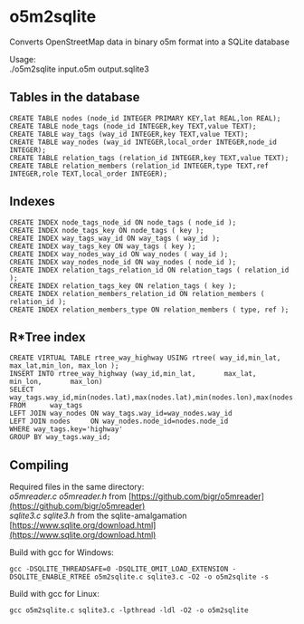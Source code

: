 # o5m2sqlite

Converts OpenStreetMap data in binary o5m format into a SQLite database

Usage:  
./o5m2sqlite input.o5m output.sqlite3


## Tables in the database

    CREATE TABLE nodes (node_id INTEGER PRIMARY KEY,lat REAL,lon REAL);
    CREATE TABLE node_tags (node_id INTEGER,key TEXT,value TEXT);
    CREATE TABLE way_tags (way_id INTEGER,key TEXT,value TEXT);
    CREATE TABLE way_nodes (way_id INTEGER,local_order INTEGER,node_id INTEGER);
    CREATE TABLE relation_tags (relation_id INTEGER,key TEXT,value TEXT);
    CREATE TABLE relation_members (relation_id INTEGER,type TEXT,ref INTEGER,role TEXT,local_order INTEGER);


## Indexes

    CREATE INDEX node_tags_node_id ON node_tags ( node_id );
    CREATE INDEX node_tags_key ON node_tags ( key );
    CREATE INDEX way_tags_way_id ON way_tags ( way_id );
    CREATE INDEX way_tags_key ON way_tags ( key );
    CREATE INDEX way_nodes_way_id ON way_nodes ( way_id );
    CREATE INDEX way_nodes_node_id ON way_nodes ( node_id );
    CREATE INDEX relation_tags_relation_id ON relation_tags ( relation_id );
    CREATE INDEX relation_tags_key ON relation_tags ( key );
    CREATE INDEX relation_members_relation_id ON relation_members ( relation_id );
    CREATE INDEX relation_members_type ON relation_members ( type, ref );


## R*Tree index

    CREATE VIRTUAL TABLE rtree_way_highway USING rtree( way_id,min_lat, max_lat,min_lon, max_lon );
    INSERT INTO rtree_way_highway (way_id,min_lat,       max_lat,       min_lon,       max_lon)
    SELECT                way_tags.way_id,min(nodes.lat),max(nodes.lat),min(nodes.lon),max(nodes.lon)
    FROM      way_tags
    LEFT JOIN way_nodes ON way_tags.way_id=way_nodes.way_id
    LEFT JOIN nodes     ON way_nodes.node_id=nodes.node_id
    WHERE way_tags.key='highway'
    GROUP BY way_tags.way_id;


## Compiling

Required files in the same directory:  
_o5mreader.c_ _o5mreader.h_ from [https://github.com/bigr/o5mreader](https://github.com/bigr/o5mreader)  
_sqlite3.c_ _sqlite3.h_ from the sqlite-amalgamation [https://www.sqlite.org/download.html](https://www.sqlite.org/download.html)  

Build with gcc for Windows:

    gcc -DSQLITE_THREADSAFE=0 -DSQLITE_OMIT_LOAD_EXTENSION -DSQLITE_ENABLE_RTREE o5m2sqlite.c sqlite3.c -O2 -o o5m2sqlite -s

Build with gcc for Linux:

    gcc o5m2sqlite.c sqlite3.c -lpthread -ldl -O2 -o o5m2sqlite
